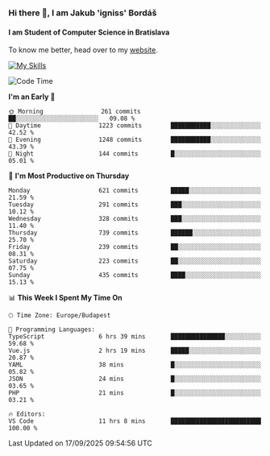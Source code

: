 ### Hi there 👋, I am Jakub 'igniss' Bordáš

#### I am Student of Computer Science in Bratislava
To know me better, head over to my [website](https://bordas.sk).

[![My Skills](https://skillicons.dev/icons?i=js,typescript,html,css,figma,svelte,vue,next,postgresql,nest,express,nodejs)](https://bordas.sk)


<!--START_SECTION:waka-->
![Code Time](http://img.shields.io/badge/Code%20Time-2%2C126%20hrs%2039%20mins-blue)

**I'm an Early 🐤** 

```text
🌞 Morning                261 commits         ██░░░░░░░░░░░░░░░░░░░░░░░   09.08 % 
🌆 Daytime                1223 commits        ███████████░░░░░░░░░░░░░░   42.52 % 
🌃 Evening                1248 commits        ███████████░░░░░░░░░░░░░░   43.39 % 
🌙 Night                  144 commits         █░░░░░░░░░░░░░░░░░░░░░░░░   05.01 % 
```
📅 **I'm Most Productive on Thursday** 

```text
Monday                   621 commits         █████░░░░░░░░░░░░░░░░░░░░   21.59 % 
Tuesday                  291 commits         ███░░░░░░░░░░░░░░░░░░░░░░   10.12 % 
Wednesday                328 commits         ███░░░░░░░░░░░░░░░░░░░░░░   11.40 % 
Thursday                 739 commits         ██████░░░░░░░░░░░░░░░░░░░   25.70 % 
Friday                   239 commits         ██░░░░░░░░░░░░░░░░░░░░░░░   08.31 % 
Saturday                 223 commits         ██░░░░░░░░░░░░░░░░░░░░░░░   07.75 % 
Sunday                   435 commits         ████░░░░░░░░░░░░░░░░░░░░░   15.13 % 
```


📊 **This Week I Spent My Time On** 

```text
🕑︎ Time Zone: Europe/Budapest

💬 Programming Languages: 
TypeScript               6 hrs 39 mins       ███████████████░░░░░░░░░░   59.68 % 
Vue.js                   2 hrs 19 mins       █████░░░░░░░░░░░░░░░░░░░░   20.87 % 
YAML                     38 mins             █░░░░░░░░░░░░░░░░░░░░░░░░   05.82 % 
JSON                     24 mins             █░░░░░░░░░░░░░░░░░░░░░░░░   03.65 % 
PHP                      21 mins             █░░░░░░░░░░░░░░░░░░░░░░░░   03.21 % 

🔥 Editors: 
VS Code                  11 hrs 8 mins       █████████████████████████   100.00 % 
```


 Last Updated on 17/09/2025 09:54:56 UTC
<!--END_SECTION:waka-->
